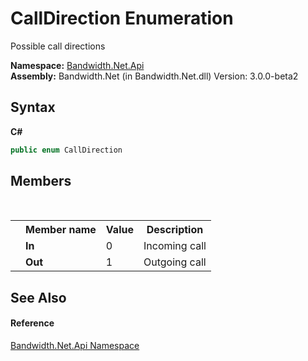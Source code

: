﻿# CallDirection Enumeration
 

Possible call directions

**Namespace:**&nbsp;<a href ="N_Bandwidth_Net_Api.md">Bandwidth.Net.Api</a><br />**Assembly:**&nbsp;Bandwidth.Net (in Bandwidth.Net.dll) Version: 3.0.0-beta2

## Syntax

**C#**<br />
``` C#
public enum CallDirection
```


## Members
&nbsp;<table><tr><th></th><th>Member name</th><th>Value</th><th>Description</th></tr><tr><td /><td target="F:Bandwidth.Net.Api.CallDirection.In">**In**</td><td>0</td><td>Incoming call</td></tr><tr><td /><td target="F:Bandwidth.Net.Api.CallDirection.Out">**Out**</td><td>1</td><td>Outgoing call</td></tr></table>

## See Also


#### Reference
<a href ="N_Bandwidth_Net_Api.md">Bandwidth.Net.Api Namespace</a><br />
